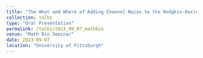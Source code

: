 ```yaml
---
title: "The What and Where of Adding Channel Noise to the Hodgkin-Huxley Equations"
collection: talks
type: "Oral Presentation"
permalink: /talks/2023_09_07_mathbio
venue: "Math Bio Seminar"
date: 2023-09-07
location: "University of Pittsburgh"
---
```

